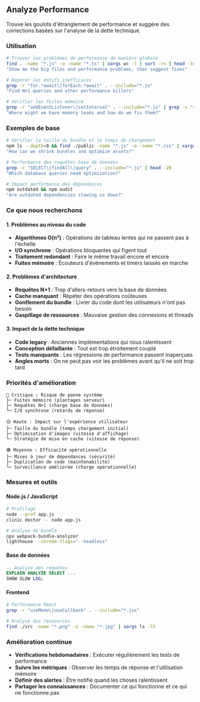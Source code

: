 ## Analyze Performance

Trouve les goulots d'étranglement de performance et suggère des corrections basées sur l'analyse de la dette technique.

### Utilisation

```bash
# Trouver les problèmes de performance de manière globale
find . -name "*.js" -o -name "*.ts" | xargs wc -l | sort -rn | head -10
"Show me the big files and performance problems, then suggest fixes"

# Repérer les motifs inefficaces
grep -r "for.*await\|forEach.*await" . --include="*.js"
"Find N+1 queries and other performance killers"

# Vérifier les fuites mémoire
grep -r "addEventListener\|setInterval" . --include="*.js" | grep -v "removeEventListener\|clearInterval"
"Where might we have memory leaks and how do we fix them?"
```

### Exemples de base

```bash
# Vérifier la taille du bundle et le temps de chargement
npm ls --depth=0 && find ./public -name "*.js" -o -name "*.css" | xargs ls -lh
"How can we shrink bundles and optimize assets?"

# Performance des requêtes base de données
grep -r "SELECT\|findAll\|query" . --include="*.js" | head -20
"Which database queries need optimization?"

# Impact performance des dépendances
npm outdated && npm audit
"Are outdated dependencies slowing us down?"
```

### Ce que nous recherchons

#### 1. Problèmes au niveau du code

- **Algorithmes O(n²)** : Opérations de tableau lentes qui ne passent pas à l'échelle
- **I/O synchrone** : Opérations bloquantes qui figent tout
- **Traitement redondant** : Faire le même travail encore et encore
- **Fuites mémoire** : Écouteurs d'événements et timers laissés en marche

#### 2. Problèmes d'architecture

- **Requêtes N+1** : Trop d'allers-retours vers la base de données
- **Cache manquant** : Répéter des opérations coûteuses
- **Gonflement du bundle** : Livrer du code dont les utilisateurs n'ont pas besoin
- **Gaspillage de ressources** : Mauvaise gestion des connexions et threads

#### 3. Impact de la dette technique

- **Code legacy** : Anciennes implémentations qui nous ralentissent
- **Conception défaillante** : Tout est trop étroitement couplé
- **Tests manquants** : Les régressions de performance passent inaperçues
- **Angles morts** : On ne peut pas voir les problèmes avant qu'il ne soit trop tard

### Priorités d'amélioration

```
🔴 Critique : Risque de panne système
├─ Fuites mémoire (plantages serveur)
├─ Requêtes N+1 (charge base de données)
└─ I/O synchrone (retards de réponse)

🟡 Haute : Impact sur l'expérience utilisateur
├─ Taille du bundle (temps chargement initial)
├─ Optimisation d'images (vitesse d'affichage)
└─ Stratégie de mise en cache (vitesse de réponse)

🟢 Moyenne : Efficacité opérationnelle
├─ Mises à jour de dépendances (sécurité)
├─ Duplication de code (maintenabilité)
└─ Surveillance améliorée (charge opérationnelle)
```

### Mesures et outils

#### Node.js / JavaScript

```bash
# Profilage
node --prof app.js
clinic doctor -- node app.js

# Analyse de bundle
npx webpack-bundle-analyzer
lighthouse --chrome-flags="--headless"
```

#### Base de données

```sql
-- Analyse des requêtes
EXPLAIN ANALYZE SELECT ...
SHOW SLOW LOG;
```

#### Frontend

```bash
# Performance React
grep -r "useMemo\|useCallback" . --include="*.jsx"

# Analyse des ressources
find ./src -name "*.png" -o -name "*.jpg" | xargs ls -lh
```

### Amélioration continue

- **Vérifications hebdomadaires** : Exécuter régulièrement les tests de performance
- **Suivre les métriques** : Observer les temps de réponse et l'utilisation mémoire
- **Définir des alertes** : Être notifié quand les choses ralentissent
- **Partager les connaissances** : Documenter ce qui fonctionne et ce qui ne fonctionne pas

